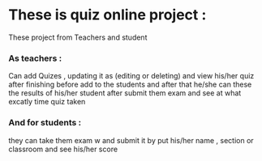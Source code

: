 <h1>These is quiz online project : </h1>
<p>These project from Teachers and student </p>
<h3> As teachers :</h3>
<p>Can add Quizes , updating it as (editing or deleting) and view his/her quiz after finishing before add to the students and after that he/she can these the results of his/her student after submit them exam and see at what excatly time quiz taken </p>
<h3>And for students :</h3>
<p>they can take them exam w and submit it by put his/her name , section or classroom and see his/her score </p>
